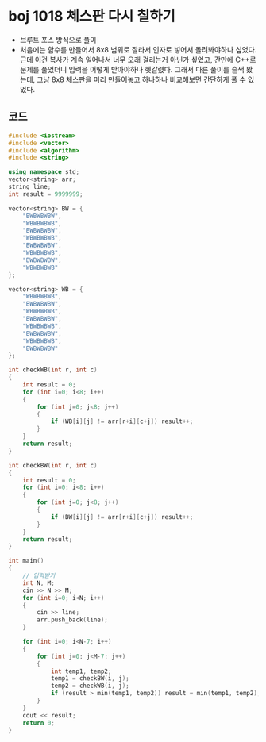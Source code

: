 # boj 1018 체스판 다시 칠하기

- 브루트 포스 방식으로 풀이
- 처음에는 함수를 만들어서 8x8 범위로 잘라서 인자로 넣어서 돌려봐야하나 싶었다. 근데 이건 복사가 계속 일어나서 너무 오래 걸리는거 아닌가 싶었고, 간만에 C++로 문제를 풀었더니 입력을 어떻게 받아야하나 헷갈렸다. 그래서 다른 풀이를 슬쩍 봤는데, 그냥 8x8 체스판을 미리 만들어놓고 하나하나 비교해보면 간단하게 풀 수 있었다.



## 코드

```c++
#include <iostream>
#include <vector>
#include <algorithm>
#include <string>

using namespace std;
vector<string> arr;
string line;
int result = 9999999;

vector<string> BW = {
    "BWBWBWBW",
    "WBWBWBWB",
    "BWBWBWBW",
    "WBWBWBWB",
    "BWBWBWBW",
    "WBWBWBWB",
    "BWBWBWBW",
    "WBWBWBWB"
};

vector<string> WB = {
    "WBWBWBWB",
    "BWBWBWBW",
    "WBWBWBWB",
    "BWBWBWBW",
    "WBWBWBWB",
    "BWBWBWBW",
    "WBWBWBWB",
    "BWBWBWBW"
};

int checkWB(int r, int c)
{
    int result = 0;
    for (int i=0; i<8; i++)
    {
        for (int j=0; j<8; j++)
        {
            if (WB[i][j] != arr[r+i][c+j]) result++;
        }
    }
    return result;
}

int checkBW(int r, int c)
{
    int result = 0;
    for (int i=0; i<8; i++)
    {
        for (int j=0; j<8; j++)
        {
            if (BW[i][j] != arr[r+i][c+j]) result++;
        }
    }
    return result;
}

int main()
{
    // 입력받기
    int N, M;
    cin >> N >> M;
    for (int i=0; i<N; i++)
    {
        cin >> line;
        arr.push_back(line);
    }

    for (int i=0; i<N-7; i++)
    {
        for (int j=0; j<M-7; j++)
        {
            int temp1, temp2;
            temp1 = checkBW(i, j);
            temp2 = checkWB(i, j);
            if (result > min(temp1, temp2)) result = min(temp1, temp2);
        }
    }
    cout << result;
    return 0;
}
```

